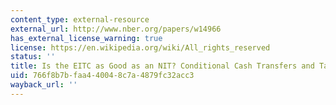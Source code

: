 ```yaml
---
content_type: external-resource
external_url: http://www.nber.org/papers/w14966
has_external_license_warning: true
license: https://en.wikipedia.org/wiki/All_rights_reserved
status: ''
title: Is the EITC as Good as an NIT? Conditional Cash Transfers and Tax Incidence
uid: 766f8b7b-faa4-4004-8c7a-4879fc32acc3
wayback_url: ''
---
```

